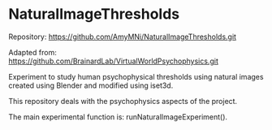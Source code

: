 # NaturalImageThresholds

Repository: https://github.com/AmyMNi/NaturalImageThresholds.git

Adapted from: https://github.com/BrainardLab/VirtualWorldPsychophysics.git

Experiment to study human psychophysical thresholds using 
natural images created using Blender and modified using iset3d.

This repository deals with the psychophysics aspects of the 
project.

The main experimental function is: runNaturalImageExperiment().